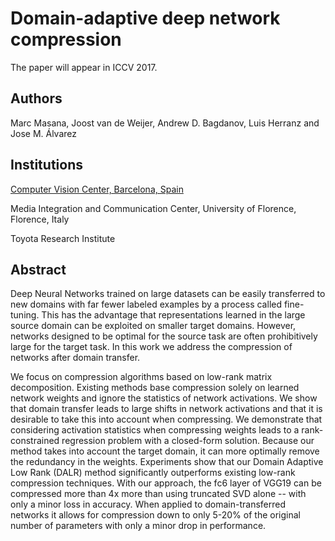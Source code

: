 # Domain-adaptive deep network compression

The paper will appear in ICCV 2017.

## Authors

Marc Masana, Joost van de Weijer, Andrew D. Bagdanov, Luis Herranz and Jose M. Álvarez

## Institutions

[Computer Vision Center, Barcelona, Spain](http://www.cvc.uab.es/lamp/)

Media Integration and Communication Center, University of Florence, Florence, Italy

Toyota Research Institute

## Abstract

Deep Neural Networks trained on large datasets can be easily transferred to new domains with far fewer labeled examples by a process called fine-tuning. This has the advantage that representations learned in the large source domain can be exploited on smaller target domains. However, networks designed to be optimal for the source task are often prohibitively large for the target task. In this work we address the compression of networks after domain transfer.

We focus on compression algorithms based on low-rank matrix decomposition. Existing methods base compression solely on learned network weights and ignore the statistics of network activations. We show that domain transfer leads to large shifts in network activations and that it is desirable to take this into account when compressing. We demonstrate that considering activation statistics when compressing weights leads to a rank-constrained regression problem with a closed-form solution. Because our method takes into account the target domain, it can more optimally remove the redundancy in the weights. Experiments show that our Domain Adaptive Low Rank (DALR) method significantly outperforms existing low-rank compression techniques. With our approach, the fc6 layer of VGG19 can be compressed more than 4x more than using truncated SVD alone -- with only a minor loss in accuracy. When applied to domain-transferred networks it allows for compression down to only 5-20\% of the original number of parameters with only a minor drop in performance.
